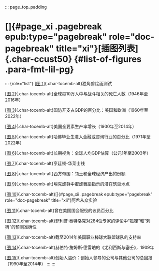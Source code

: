 ::: page_top_padding
# []{#page_xi .pagebreak epub:type="pagebreak" role="doc-pagebreak" title="xi"}[插图列表]{.char-ccust50} {#list-of-figures .para-fmt-lil-pg}

::: {role="list"}
[[图
1](Karp_9780593798706_epub3_c002_r1.xhtml#page_20_img1)]{.char-tocemb-alt}独角兽绘画测试

[[图
2](Karp_9780593798706_epub3_c004_r1.xhtml#page_40_img1)]{.char-tocemb-alt}全球每10万人中与战斗相关的死亡人数（1946年至2016年）

[[图
3](Karp_9780593798706_epub3_c004_r1.xhtml#page_42_img1)]{.char-tocemb-alt}国防开支占GDP的百分比：美国和欧洲（1960年至2022年）

[[图
4](Karp_9780593798706_epub3_c004_r1.xhtml#page_48_img1)]{.char-tocemb-alt}美国全要素生产率增长（1900年至2014年）

[[图
5](Karp_9780593798706_epub3_c006_r1.xhtml#page_75_img1)]{.char-tocemb-alt}哈佛毕业生进入金融或咨询行业的百分比（1971年至2022年）

[[图
6](Karp_9780593798706_epub3_c006_r1.xhtml#page_78_img1)]{.char-tocemb-alt}长期视角：全球人均GDP估算（公元1年至2003年）

[[图
7](Karp_9780593798706_epub3_c007_r1.xhtml#page_86_img1)]{.char-tocemb-alt}亨廷顿-华莱士线

[[图
8](Karp_9780593798706_epub3_c007_r1.xhtml#page_94_img1)]{.char-tocemb-alt}西方帝国：领土和全球经济产出的份额

[[图
9](Karp_9780593798706_epub3_c010_r1.xhtml#page_118_img1)]{.char-tocemb-alt}埃克蜂群中蜜蜂舞蹈指示的潜在筑巢地点

[[图
10](Karp_9780593798706_epub3_c012_r1.xhtml#page_131_img1)]{.char-tocemb-alt}[]{#page_xii
.pagebreak epub:type="pagebreak" role="doc-pagebreak" title="xii"}阿希从众实验

[[图
11](Karp_9780593798706_epub3_c013_r1.xhtml#page_144_img1)]{.char-tocemb-alt}曾在美国国会服役的议员百分比

[[图
12](Karp_9780593798706_epub3_c014_r1.xhtml#page_163_img1)]{.char-tocemb-alt}菲利普·泰特洛克对284位专家的评论中“狐狸”和“刺猬”的预测准确性

[[图
13](Karp_9780593798706_epub3_c017_r1.xhtml#page_193_img1)]{.char-tocemb-alt}截至2014年美国职业棒球大联盟球队的支持率

[[图
14](Karp_9780593798706_epub3_c018_r1.xhtml#page_208_img1)]{.char-tocemb-alt}赫伯特·詹姆斯·德雷珀的《尤利西斯与塞壬》，1909年

[[图
15](Karp_9780593798706_epub3_c018_r1.xhtml#page_210_img1)]{.char-tocemb-alt}创始人溢价：创始人领导的公司与其他公司的总回报（1990年至2014年）
:::
:::
